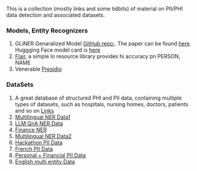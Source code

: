 
This is a collection (mostly links and some tidbits) of material on PII/PHI data detection and associated datasets. 

### Models, Entity Recognizers ###

1. GLiNER Genaralized Model  [GitHub repo:](https://github.com/urchade/GLiNER). The paper can be found [here](https://arxiv.org/abs/2311.08526). Huggging Face model card is [here](https://huggingface.co/urchade/gliner_multi_pii-v1)
2. [Flair](https://github.com/flairNLP/flair), a simple lo resource library provides hi accuracy pn PERSON, NAME
3. Venerable [Presidio](https://microsoft.github.io/presidio/)

### DataSets

1. A great database of structured PHI and PII data, containing multiple types of datasets, such as hospitals, nursing homes, doctors, patients and so on [Links](https://data.cms.gov/provider-data/)
2. [Multilingual NER Data1](https://huggingface.co/datasets/Isotonic/pii-masking-200k?row=12)
3. [LLM QnA NER Data](https://huggingface.co/datasets/Yijia-Xiao/pii-PQA?row=1)
4. [Finance NER](https://huggingface.co/datasets/modeldev/synthetic_pii_finance?row=17)
5. [Multilingual NER Data2](https://huggingface.co/datasets/shamikbose89/pii_code?row=7)
6. [Hackathon PII Data](https://huggingface.co/datasets/arychaud/piimask-hackathon/viewer/default/train?p=3)
7. [French PII Data](https://huggingface.co/datasets/manu/pii-masking?row=12)
8. [Personal + Financial PII Data](https://huggingface.co/datasets/devanshamin/synthetic-pii-function-calling?row=1)
9. [English multi entity Data](https://huggingface.co/datasets/duncsand/english_pii-1k/viewer/default/train?p=99)
